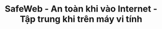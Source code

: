 ---
title: SafeWeb - An toàn khi vào Internet - Tập trung khi trên máy vi tính
meta:
    description: SafeWeb giúp bạn kiểm soát môi trường máy vi tính và Internet, tạo không gian an toàn để làm việc hoặc học tập.
    image: /static/img/safeweb-app-tracking.jpg
header:
    part1: An toàn khi vào Internet
    part2: Tập trung khi trên máy vi tính
    part3: Thật đơn giản!
    part4: Chỉ cần mở điện thoại vào cloud và bật chế độ focus để chặn những website, những ứng dụng không phù hợp khi đang trong giờ làm việc hoặc đang trong giờ học.
    button1: Đăng nhập
    button2: Đăng ký
    button3: Tải app
topic:
    head: Các tính năng chính
    part1: Tạo môi trường tập trung
    message1: Chặn các website không phù hợp khi đang làm việc. Khoá các ứng dụng giải trí khi đang học bài.
    part2: Liệt kê thời gian bị lãng phí
    message2: Thời gian vào internet hoặc thời gian sử dụng các ứng dụng đều được ghi vào bảng kê.
    part3: Báo cáo thời gian thực
    message3: Báo cáo bằng biểu đồ trên web admin hoặc gửi email cảnh báo có người vi phạm chính sách.
feature:
    part1:
        head: Chặn các website nguy hiểm, độc hại
        message: Chỉ cần mở điện thoại di động là bạn biết được con mình đang làm gì trên máy vi tính, đang học bài hay đang chơi game hoặc vào mạng xã hội.
        detail: Từ bảng kê dữ liệu, bạn có thể chặn hoặc cho phép những website nào được vào và không được vào khi con cái đang trong giờ học online.
        button: Đọc Thêm
        url: blog/protecting-your-child-online
    part2:
        head: Điều khiển máy vi tính chạy lệnh từ xa
        message: SafeWeb phát triển nền tảng cloud cho phép bạn chạy các lệnh PowerShell trên máy vi tính giống như một quản trị viên IT nhưng lệnh được gửi đi từ web.
        detail: Bạn cũng có thể sử dụng điện thoại di động để điều khiển các robot RPA trên nhiều máy vi tính khác nhau cùng một lúc. Kết quả chạy RPA ở các máy vi tính sẽ được cập nhật liên tục trên dashboard của web.
        button: Đọc Thêm
        url: blog/remote-tagui-rpa
payment:
    title: Bảng giá
    unit: NGƯỜI/TH
    free:
        type: MIỄN PHÍ
        price: 0
        service1: Tối đa 2 máy vi tính
        service2: Tối đa 4 người/máy
        service3: Không chế độ tập trung
        service4: Tối đa 2 web an toàn
        service5: Danh sách đen không giới hạn
        button: Dùng Luôn
    standard:
        type: TIÊU CHUẨN
        price: 2
        service1: Tối đa 20 máy vi tính
        service2: Tối đa 40 người/máy
        service3: Có chế độ tập trung
        service4: Tối đa 20 web an toàn
        service5: Danh sách đen không giới hạn
        button: Mua Ngay
    premium:
        type: CAO CẤP
        price: 6
        service1: Không giới hạn số máy vi tính
        service2: Không giới hạn số người/máy
        service3: Tự động vào chế độ tập trung
        service4: Không giới hạn số web an toàn
        service5: Danh sách đen không giới hạn
        button: Mua Ngay
footer:
    title: Liên hệ
    part1: Bạn gặp sự cố hoặc muốn góp ý về tính năng,
    part2: hãy liên hệ với chúng tôi theo địa chỉ bên dưới.
    email: qa@safeweb.app
    phone: +84-989-550-390
    address: Hanoi, Vietnam
submit:
    name: Họ và tên
    email: Địa chỉ email
    message: Nội dung
    button: Gửi
---